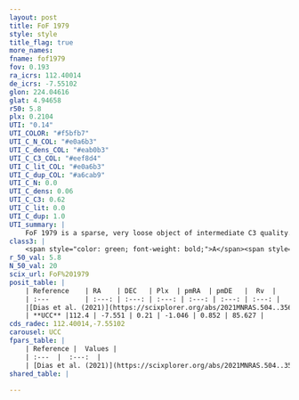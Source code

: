 ```yaml
---
layout: post
title: FoF 1979
style: style
title_flag: true
more_names: 
fname: fof1979
fov: 0.193
ra_icrs: 112.40014
de_icrs: -7.55102
glon: 224.04616
glat: 4.94658
r50: 5.8
plx: 0.2104
UTI: "0.14"
UTI_COLOR: "#f5bfb7"
UTI_C_N_COL: "#e0a6b3"
UTI_C_dens_COL: "#eab0b3"
UTI_C_C3_COL: "#eef8d4"
UTI_C_lit_COL: "#e0a6b3"
UTI_C_dup_COL: "#a6cab9"
UTI_C_N: 0.0
UTI_C_dens: 0.06
UTI_C_C3: 0.62
UTI_C_lit: 0.0
UTI_C_dup: 1.0
UTI_summary: |
    FoF 1979 is a sparse, very loose object of intermediate C3 quality. It is rarely studied in the literature.<br><br><span style="color: #99180f; font-weight: bold;">Warning: </span>contains less than 25 stars with <i>P>0.5</i> estimated.
class3: |
    <span style="color: green; font-weight: bold;">A</span><span style="color: red; font-weight: bold;">C</span>
r_50_val: 5.8
N_50_val: 20
scix_url: FoF%201979
posit_table: |
    | Reference    | RA    | DEC   | Plx  | pmRA  | pmDE   |  Rv  |
    | :---         | :---: | :---: | :---: | :---: | :---: | :---: |
    |[Dias et al. (2021)](https://scixplorer.org/abs/2021MNRAS.504..356D) | 112.372 | -7.549 | 0.232 | -1.035 | 0.837 | 64.477 |
    | **UCC** |112.4 | -7.551 | 0.21 | -1.046 | 0.852 | 85.627 | 
cds_radec: 112.40014,-7.55102
carousel: UCC
fpars_table: |
    | Reference |  Values |
    | :---  |  :---:  |
    | [Dias et al. (2021)](https://scixplorer.org/abs/2021MNRAS.504..356D) | `Av=0.892, Dist=4196, logage=8.819, [Fe/H]=-0.214` |
shared_table: |
    
---
```

